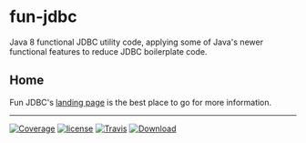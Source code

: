 # fun-jdbc

Java 8 functional JDBC utility code, applying some of Java's newer functional features to reduce JDBC boilerplate code.

## Home

Fun JDBC's [landing page](http://nwillc.github.io/fun-jdbc/) is the best place to go for more information.

------
[![Coverage](https://codecov.io/gh/nwillc/fun-jdbc/branch/master/graphs/badge.svg?branch=master)](https://codecov.io/gh/nwillc/fun-jdbc)
[![license](https://img.shields.io/github/license/nwillc/fun-jdbc.svg)](https://tldrlegal.com/license/-isc-license)
[![Travis](https://img.shields.io/travis/nwillc/fun-jdbc.svg)](https://travis-ci.org/nwillc/fun-jdbc)
[![Download](https://api.bintray.com/packages/nwillc/maven/fun-jdbc/images/download.svg)](https://bintray.com/nwillc/maven/fun-jdbc/_latestVersion)